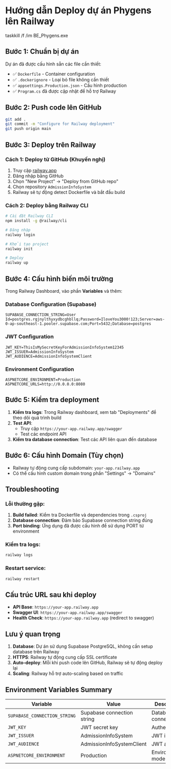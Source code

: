 # Hướng dẫn Deploy dự án Phygens lên Railway
taskkill /f /im BE_Phygens.exe
## Bước 1: Chuẩn bị dự án

Dự án đã được cấu hình sẵn các file cần thiết:
- ✅ `Dockerfile` - Container configuration
- ✅ `.dockerignore` - Loại bỏ file không cần thiết
- ✅ `appsettings.Production.json` - Cấu hình production
- ✅ `Program.cs` đã được cập nhật để hỗ trợ Railway

## Bước 2: Push code lên GitHub

```bash
git add .
git commit -m "Configure for Railway deployment"
git push origin main
```

## Bước 3: Deploy trên Railway

### Cách 1: Deploy từ GitHub (Khuyến nghị)

1. Truy cập [railway.app](https://railway.app)
2. Đăng nhập bằng GitHub
3. Chọn "New Project" → "Deploy from GitHub repo"
4. Chọn repository `AdmissionInfoSystem`
5. Railway sẽ tự động detect Dockerfile và bắt đầu build

### Cách 2: Deploy bằng Railway CLI

```bash
# Cài đặt Railway CLI
npm install -g @railway/cli

# Đăng nhập
railway login

# Khởi tạo project
railway init

# Deploy
railway up
```

## Bước 4: Cấu hình biến môi trường

Trong Railway Dashboard, vào phần **Variables** và thêm:

### Database Configuration (Supabase)
```
SUPABASE_CONNECTION_STRING=User Id=postgres.rgjnylthyxydbcghbllq;Password=IloveYou3000!123;Server=aws-0-ap-southeast-1.pooler.supabase.com;Port=5432;Database=postgres
```

### JWT Configuration
```
JWT_KEY=ThisIsMySecretKeyForAdmissionInfoSystem12345
JWT_ISSUER=AdmissionInfoSystem
JWT_AUDIENCE=AdmissionInfoSystemClient
```

### Environment Configuration
```
ASPNETCORE_ENVIRONMENT=Production
ASPNETCORE_URLS=http://0.0.0.0:8080
```

## Bước 5: Kiểm tra deployment

1. **Kiểm tra logs**: Trong Railway dashboard, xem tab "Deployments" để theo dõi quá trình build
2. **Test API**: 
   - Truy cập `https://your-app.railway.app/swagger`
   - Test các endpoint API
3. **Kiểm tra database connection**: Test các API liên quan đến database

## Bước 6: Cấu hình Domain (Tùy chọn)

- Railway tự động cung cấp subdomain: `your-app.railway.app`
- Có thể cấu hình custom domain trong phần "Settings" → "Domains"

## Troubleshooting

### Lỗi thường gặp:

1. **Build failed**: Kiểm tra Dockerfile và dependencies trong `.csproj`
2. **Database connection**: Đảm bảo Supabase connection string đúng
3. **Port binding**: Ứng dụng đã được cấu hình để sử dụng PORT từ environment

### Kiểm tra logs:
```bash
railway logs
```

### Restart service:
```bash
railway restart
```

## Cấu trúc URL sau khi deploy

- **API Base**: `https://your-app.railway.app`
- **Swagger UI**: `https://your-app.railway.app/swagger`
- **Health Check**: `https://your-app.railway.app` (redirect to swagger)

## Lưu ý quan trọng

1. **Database**: Dự án sử dụng Supabase PostgreSQL, không cần setup database trên Railway
2. **HTTPS**: Railway tự động cung cấp SSL certificate
3. **Auto-deploy**: Mỗi khi push code lên GitHub, Railway sẽ tự động deploy lại
4. **Scaling**: Railway hỗ trợ auto-scaling based on traffic

## Environment Variables Summary

| Variable | Value | Description |
|----------|--------|-------------|
| `SUPABASE_CONNECTION_STRING` | Supabase connection string | Database connection |
| `JWT_KEY` | JWT secret key | Authentication |
| `JWT_ISSUER` | AdmissionInfoSystem | JWT issuer |
| `JWT_AUDIENCE` | AdmissionInfoSystemClient | JWT audience |
| `ASPNETCORE_ENVIRONMENT` | Production | Environment mode | 